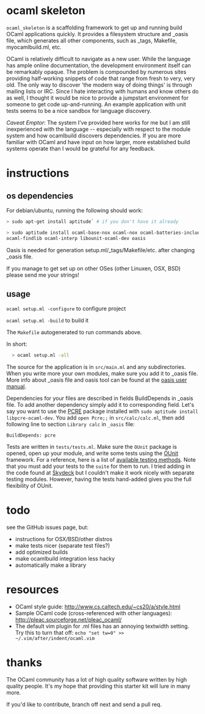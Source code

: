 ocaml skeleton
==============

`ocaml_skeleton` is a scaffolding framework to get up and running build OCaml
applications quickly. It provides a filesystem structure and _oasis file, which
generates all other components, such as _tags, Makefile, myocamlbuild.ml, etc.

OCaml is relatively difficult to navigate as a new user. While the language has
ample online documentation, the development environment itself can be remarkably
opaque. The problem is compounded by numerous sites providing half-working
snippets of code that range from fresh to very, very old. The only way to
discover 'the modern way of doing things' is through mailing lists or IRC. Since
I hate interacting with humans and know others do as well, I thought it would be
nice to provide a jumpstart environment for someone to get code up-and-running.
An example application with unit tests seems to be a nice sandbox for language
discovery.

*Caveat Emptor*: The system I've provided here works for me but I am still
inexperienced with the language -- especially with respect to the module system
and how ocamlbuild discovers dependencies. If you are more familiar with OCaml
and have input on how larger, more established build systems operate than I
would be grateful for any feedback.

instructions
============

os dependencies
---------------

For debian/ubuntu, running the following should work:

```bash
> sudo apt-get install aptitude` # if you don't have it already

> sudo aptitude install ocaml-base-nox ocaml-nox ocaml-batteries-included
ocaml-findlib ocaml-interp libounit-ocaml-dev oasis
```

Oasis is needed for generation setup.ml/_tags/Makefile/etc. after changing _oasis file.


If you manage to get set up on other OSes (other Linuxen, OSX, BSD) please send
me your strings!

usage
-----

`ocaml setup.ml -configure` to configure project

`ocaml setup.ml -build` to build it

The `Makefile` autogenerated to run commands above.

In short:

```bash
  > ocaml setup.ml -all
```

The source for the application is in `src/main.ml` and any subdirectories.
When you write more your own modules, make sure you add it to _oasis file.
More info about _oasis file and oasis tool can be found at the [oasis user
manual](https://oasis.forge.ocamlcore.org/MANUAL.html).

Dependencies for your files are described in fields BuildDepends in _oasis
file.
To add another dependency simply add it to corresponding field.
Let's say you want to use the
[PCRE](http://www.pcre.org/) package installed with `sudo aptitude install
libpcre-ocaml-dev`. You add `open Pcre;;` in `src/calc/calc.ml`, then add
following line to section `Library calc` in  `_oasis` file:
```
BuildDepends: pcre
```
Tests are written in `tests/tests.ml`. Make sure the `OUnit` package is opened,
open up your module, and write some tests using the
[OUnit](http://ounit.forge.ocamlcore.org/api) framework. For a reference, here
is a list of [available testing
methods](http://ounit.forge.ocamlcore.org/api/OUnit.html).  Note that you must
add your tests to the `suite` for them to run. I tried adding in the code found
at [Skydeck](http://skydeck.com/blog/programming/unit-test-in-ocaml-with-ounit)
but I couldn't make it work nicely with separate testing modules. However,
having the tests hand-added gives you the full flexibility of OUnit.

todo
====

see the GitHub issues page, but:

* instructions for OSX/BSD/other distros
* make tests nicer (separate test files?)
* add optimized builds
* make ocamlbuild integration less hacky
* automatically make a library


resources
=========

* OCaml style guide: http://www.cs.caltech.edu/~cs20/a/style.html
* Sample OCaml code (cross-referenced with other languages):
  http://pleac.sourceforge.net/pleac_ocaml/
* The default vim plugin for .ml files has an annoying textwidth setting. Try
  this to turn that off: `echo "set tw=0" >> ~/.vim/after/indent/ocaml.vim`

thanks
======

The OCaml community has a lot of high quality software written by high quality
people. It's my hope that providing this starter kit will lure in many more.

If you'd like to contribute, branch off next and send a pull req.
